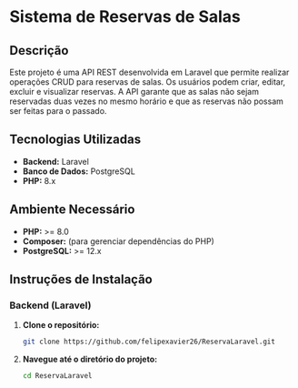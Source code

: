 # Sistema de Reservas de Salas

## Descrição

Este projeto é uma API REST desenvolvida em Laravel que permite realizar operações CRUD para reservas de salas. Os usuários podem criar, editar, excluir e visualizar reservas. A API garante que as salas não sejam reservadas duas vezes no mesmo horário e que as reservas não possam ser feitas para o passado.

## Tecnologias Utilizadas

- **Backend:** Laravel
- **Banco de Dados:** PostgreSQL
- **PHP:** 8.x

## Ambiente Necessário

- **PHP:** >= 8.0
- **Composer:** (para gerenciar dependências do PHP)
- **PostgreSQL:** >= 12.x

## Instruções de Instalação

### Backend (Laravel)

1. **Clone o repositório:**
   ```bash
   git clone https://github.com/felipexavier26/ReservaLaravel.git

2. **Navegue até o diretório do projeto:**
   ```bash
   cd ReservaLaravel
